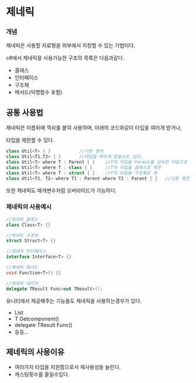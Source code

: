 # 제네릭

### 개념

제네릭은 사용할 자료형을 외부에서 지정할 수 있는 기법이다.

c#에서 제네릭을 사용가능한 구조의 목록은 다음과같다.

- 클래스
- 인터페이스
- 구조체
- 메서드(익명함수 포함)

## 공통 사용법

제네릭은 이름뒤에 꺽쇠를 붙여 사용하며, 아래의 코드와같이 타입을 여러개 받거나,

타입을 제한할 수 있다.

```csharp
class Util<T> { }           //기본 형태
class Util<T1,T2> { }       //타입을 여러개 받을수도 있다.
class Util<T> where T : Parent { }    //T의 타입을 Parent를 상속한 타입으로 제한
class Util<T> where T : class { }     //T의 타입을 클래스로 제한
class Util<T> where T : struct { }    //T의 타입을 구조체로 제
class Util<T1, T2> where T1 : Parent where T2 : Parent { }   //다중 제한도 가능하다.
```

또한 제네릭도 매개변수처럼 오버라이드가 가능하다.

### 제네릭의 사용예시

```csharp
//제네릭 클래스
class Class<T> {}

//제네릭 구조체
struct Struct<T> {}

//제네릭 인터페이스
interface Interface<T> {}

//제네릭 메서드
void Function<T>() {}

//제네릭 대리자
delegate TResult Func<out TResult>();
```

유니티에서 제공해주는 기능들도 제네릭을 사용하는경우가 있다.

- List<T>
- T Getcomponent<T>()
- delegate TResult Func<TResult>()
- 등등…

## 제네릭의 사용이유

- 여러가지 타입을 지원함으로서 재사용성을 늘린다.
- 캐스팅횟수를 줄일수있다.